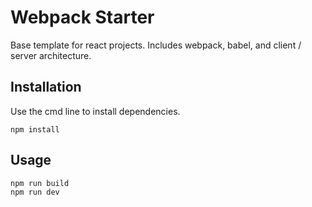# Webpack Starter

Base template for react projects. Includes webpack, babel, and client / server architecture. 

## Installation

Use the cmd line to install dependencies. 

```
npm install
```

## Usage

```
npm run build
npm run dev
```